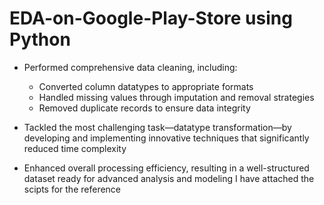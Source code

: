 # EDA-on-Google-Play-Store using Python 
* Performed comprehensive data cleaning, including:

  * Converted column datatypes to appropriate formats
  * Handled missing values through imputation and removal strategies
  * Removed duplicate records to ensure data integrity
* Tackled the most challenging task—datatype transformation—by developing and implementing innovative techniques that significantly reduced time complexity
* Enhanced overall processing efficiency, resulting in a well-structured dataset ready for advanced analysis and modeling
I have attached the scipts for the reference
